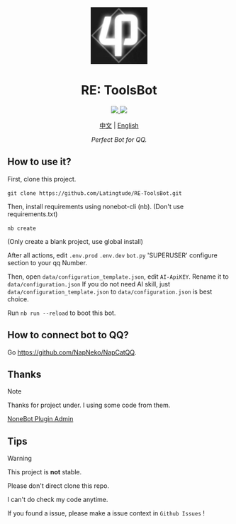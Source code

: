<div align="center">
    <img src="./README.Logo.jpg" style="width: 128px;">
</div>

<h1 align="center">RE: ToolsBot</h1>

<p align="center">
    <a href="#">
        <img src="https://img.shields.io/badge/Version-1.4.0-blue">
    </a>
    <a href="#">
        <img src="https://img.shields.io/badge/OneBot-v11-blue">
    </a>
</p>

<div align="center">
    <a href="./README.zh-cn.md">中文</a> | <a href="./README.md">English</a>
</div>

<p align="center"><i>Perfect Bot for QQ.</i></p>

## How to use it?
First, clone this project.

`
git clone https://github.com/Latingtude/RE-ToolsBot.git
`

Then, install requirements using nonebot-cli (nb). (Don't use requirements.txt)

`
nb create
`

(Only create a blank project, use global install)

After all actions, edit `.env.prod` `.env.dev` `bot.py` 'SUPERUSER' configure section to your qq Number.

Then, open `data/configuration_template.json`, edit `AI-ApiKEY`. Rename it to `data/configuration.json`
If you do not need AI skill, just `data/configuration_template.json` to `data/configuration.json` is best choice.

Run `nb run --reload` to boot this bot.

## How to connect bot to QQ?

Go https://github.com/NapNeko/NapCatQQ.

## Thanks
> [!Note]
>
> Thanks for project under. I using some code from them.

<a href="https://github.com/yzyyz1387/nonebot_plugin_admin/">NoneBot Plugin Admin</a>

## Tips
> [!Warning]
>
> This project is **not** stable.
> 
> Please don't direct clone this repo.
>
> I can't do check my code anytime.
>
> If you found a issue, please make a issue context in `Github Issues` !
